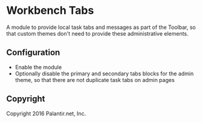 # Workbench Tabs

A module to provide local task tabs and messages as part of the Toolbar, so that custom themes don't need to provide these administrative elements.

## Configuration

* Enable the module
* Optionally disable the primary and secondary tabs blocks for the admin theme, so that there are not duplicate task tabs on admin pages

## Copyright

Copyright 2016 Palantir.net, Inc.


